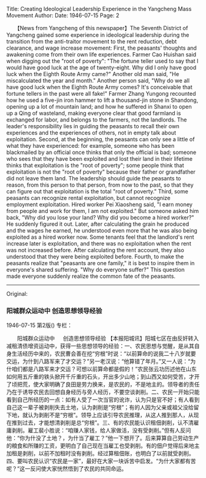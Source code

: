 Title: Creating Ideological Leadership Experience in the Yangcheng Mass Movement
Author:
Date: 1946-07-15
Page: 2

　　【News from Yangcheng of this newspaper】The Seventh District of Yangcheng gained some experience in ideological leadership during the transition from the anti-traitor movement to the rent reduction, debt clearance, and wage increase movement: First, the peasants' thoughts and awakening come from their own life experiences. Farmer Cao Huishan said when digging out the "root of poverty": "The fortune teller used to say that I would have good luck at the age of twenty-eight. Why did I only have good luck when the Eighth Route Army came?" Another old man said, "He miscalculated the year and month." Another person said, "Why do we all have good luck when the Eighth Route Army comes? It's conceivable that fortune tellers in the past were all fake!" Farmer Zhang Yungong recounted how he used a five-jin iron hammer to lift a thousand-jin stone in Shandong, opening up a lot of mountain land; and how he suffered in Shanxi to open up a Qing of wasteland, making everyone clear that good farmland is exchanged for labor, and belongs to the farmers, not the landlords. The leader's responsibility lies in guiding the peasants to recall their own experiences and the experiences of others, not in empty talk about exploitation. Second, at the beginning, the peasants can only see a little of what they have experienced: for example, someone who has been blackmailed by an official once thinks that only the official is bad; someone who sees that they have been exploited and lost their land in their lifetime thinks that exploitation is the "root of poverty"; some people think that exploitation is not the "root of poverty" because their father or grandfather did not leave them land. The leadership should guide the peasants to reason, from this person to that person, from now to the past, so that they can figure out that exploitation is the total "root of poverty." Third, some peasants can recognize rental exploitation, but cannot recognize employment exploitation. Hired worker Pei Xiaosheng said, "I earn money from people and work for them, I am not exploited." But someone asked him back, "Why did you lose your land? Why did you become a hired worker?" He suddenly figured it out. Later, after calculating the grain he produced and the wages he earned, he understood even more that he was also being exploited as a hired worker now. Some tenants feel that the landlord's rent increase later is exploitation, and there was no exploitation when the rent was not increased before. After calculating the rent account, they also understood that they were being exploited before. Fourth, to make the peasants realize that "peasants are one family," it is best to inspire them in everyone's shared suffering. "Why do everyone suffer?" This question made everyone suddenly realize the common fate of the peasants.



<hr /> 

Original: 


### 阳城群众运动中  创造思想领导经验

1946-07-15
第2版()
专栏：

　　阳城群众运动中
　  创造思想领导经验
    【本报阳城讯】阳城七区在由反奸转入减租清债增资运动中，获得一些思想领导的经验：一、农民思想与觉醒，是从其自身生活经历中来的，农民曹会善在挖“穷根”时说：“以前算命的说我二十八岁就要交运，为什到八路军来了才交运？”另一老汉说：“他算错了年月。”又一人说：“为什咱们都是八路军来才交运？可想以前算命都是假的！”农民张云功历述他在山东如何用五斤重的铁头掀开千斤重的石头，开出多少山地；到山西又如何受苦，才开了顷把荒，使大家明确了良田是劳力换来，是农民的，不是地主的。领导者的责任乃在于诱导农民去回想自身经历与旁人经历，不要空谈剥削。二、农民一开始只能看到自己所经历的一点：如有人受了一次当官的讹诈，认为只是官不好；有人看到自己这一辈子被剥削失去土地，认为剥削是“穷根”；有的人因为父亲或祖父没给留下地，就认为剥削不是“穷根”。领导上应该引导农民推理，从这人推到那人，从现在推到过去，才能想清剥削是总“穷根”。三、有的农民能认识租佃剥削，认不清雇庸剥削。雇工裴小胜说：“咱赚人家钱，给人家做活，没有受剥削。”但有人反问他：“你为什没了土地？，为什当了雇工？”他一下想开了。后来算算自己劳动生产的粮食和所赚的工资，更明白了自己现在当雇工也受剥削。有的佃户觉得后来地主加租是剥削，以前不加租时没有剥削。经过算租佃账，也明白了以前就受剥削。四、要叫农民认识“农民是一家”，最好在大家一块诉苦中启发。“为什大家都有苦呢？”这一反问使大家恍然悟到了农民的共同命运。
